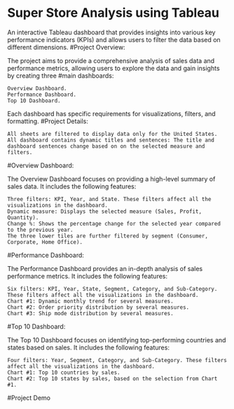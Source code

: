 # Super Store Analysis using Tableau
An interactive Tableau dashboard that provides insights into various key performance indicators (KPIs) and allows users to filter the data based on different dimensions.
#Project Overview:

The project aims to provide a comprehensive analysis of sales data and performance metrics, allowing users to explore the data and gain insights by creating three #main dashboards:

    Overview Dashboard.
    Performance Dashboard.
    Top 10 Dashboard.

Each dashboard has specific requirements for visualizations, filters, and formatting.
#Project Details:

    All sheets are filtered to display data only for the United States.
    All dashboard contains dynamic titles and sentences: The title and dashboard sentences change based on on the selected measure and filters.

#Overview Dashboard:

The Overview Dashboard focuses on providing a high-level summary of sales data. It includes the following features:

    Three filters: KPI, Year, and State. These filters affect all the visualizations in the dashboard.
    Dynamic measure: Displays the selected measure (Sales, Profit, Quantity).
    Change %: Shows the percentage change for the selected year compared to the previous year.
    The three lower tiles are further filtered by segment (Consumer, Corporate, Home Office).

#Performance Dashboard:

The Performance Dashboard provides an in-depth analysis of sales performance metrics. It includes the following features:

    Six filters: KPI, Year, State, Segment, Category, and Sub-Category. These filters affect all the visualizations in the dashboard.
    Chart #1: Dynamic monthly trend for several measures.
    Chart #2: Order priority distribution by several measures.
    Chart #3: Ship mode distribution by several measures.

#Top 10 Dashboard:

The Top 10 Dashboard focuses on identifying top-performing countries and states based on sales. It includes the following features:

    Four filters: Year, Segment, Category, and Sub-Category. These filters affect all the visualizations in the dashboard.
    Chart #1: Top 10 countries by sales.
    Chart #2: Top 10 states by sales, based on the selection from Chart #1.

#Project Demo
